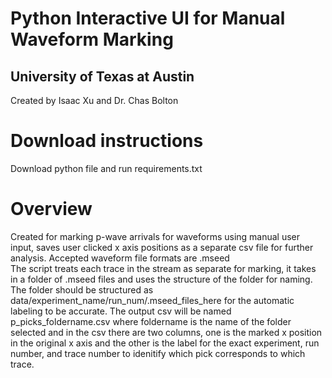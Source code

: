 # Python Interactive UI for Manual Waveform Marking <br>
## University of Texas at Austin
Created by Isaac Xu and Dr. Chas Bolton
# Download instructions
Download python file and run requirements.txt 
# Overview
Created for marking p-wave arrivals for waveforms using manual user input, saves user clicked x axis positions as a separate csv file for further analysis. 
Accepted waveform file formats are .mseed
<br> 
The script treats each trace in the stream as separate for marking, it takes in a folder of .mseed files and uses the structure of the folder for naming. The folder should be structured as 
data/experiment_name/run_num/.mseed_files_here for the automatic labeling to be accurate. The output csv will be named p_picks_foldername.csv where foldername is the name of the folder
selected and in the csv there are two columns, one is the marked x position in the original x axis and the other is the label for the exact experiment, run number, and trace number to 
idenitify which pick corresponds to which trace. 
